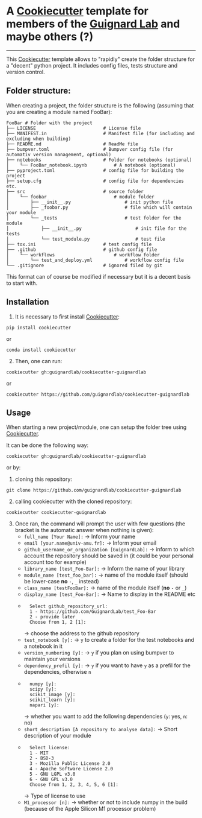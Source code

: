 # A [Cookiecutter] template for members of the [Guignard Lab] and maybe others (?)

----------------------------------

This [Cookiecutter] template allows to "rapidly" create the folder structure for a "decent" python project.
It includes config files, tests structure and version control.

## Folder structure:

When creating a project, the folder structure is the following (assuming that you are creating a module named FooBar):
```
FooBar # Folder with the project
├── LICENSE                         # License file
├── MANIFEST.in                     # Manifest file (for including and excluding when building)
├── README.md                       # ReadMe file
├── bumpver.toml                    # Bumpver config file (for automativ version management, optional)
├── notebooks                       # Folder for notebooks (optional)
│    └── FooBar_notebook.ipynb          # A notebook (optional)
├── pyproject.toml                  # config file for building the project
├── setup.cfg                       # config file for dependencies etc.
├── src                             # source folder
│    └── foobar                         # module folder
│        ├── __init__.py                    # init python file
│        ├── _foobar.py                     # file which will contain your module
│        └── _tests                         # test folder for the module
│            ├── __init__.py                    # init file for the tests
│            └── test_module.py                 # test file
├── tox.ini                         # test config file
├── .github                         # github config file
│    └── workflows                      # workflow folder
│        └── test_and_deploy.yml            # workflow config file
└── .gitignore                      # ignored filed by git
```

This format can of course be modified if necessary but it is a decent basis to start with.

## Installation

1. It is necessary to first install [Cookiecutter]:

```
pip install cookiecutter
```
or
```
conda install cookiecutter
```

2. Then, one can run:
```
cookiecutter gh:guignardlab/cookiecutter-guignardlab
```
or
```
cookiecutter https://github.com/guignardlab/cookiecutter-guignardlab
```

## Usage

When starting a new project/module, one can setup the folder tree using [Cookiecutter].

It can be done the following way:
```
cookiecutter gh:guignardlab/cookiecutter-guignardlab
```

or by:
1. cloning this repository:
```
git clone https://github.com/guignardlab/cookiecutter-guignardlab
```

2. calling cookiecutter with the cloned repository:
```
cookiecutter cookiecutter-guignardlab
```

3. Once ran, the command will prompt the user with few questions (the bracket is the automatic answer when nothing is given):
    - `full_name [Your Name]:` -> Inform your name
    - `email [your.name@univ-amu.fr]:` -> Inform your email
    - `github_username_or_organization [GuignardLab]:` -> inform to which account the repository should be saved in (it could be your personal account too for example)
    - `library_name [test_Foo-Bar]:` -> Inform the name of your library
    - `module_name [test_foo_bar]:` -> name of the module itself (should be lower-case **no** `-`, `_` instead)
    - `class_name [testFooBar]:` -> name of the module itself (**no** `-` or `_`)
    - `display_name [test_Foo-Bar]:` -> Name to display in the README etc
    - 
            Select github_repository_url:
            1 - https://github.com/GuignardLab/test_Foo-Bar
            2 - provide later
            Choose from 1, 2 [1]:
      -> choose the address to the github repository
    - `test_notebook [y]:` -> `y` to create a folder for the test notebooks and a notebook in it
    - `version_numbering [y]:` -> `y` if you plan on using bumpver to maintain your versions
    - `dependency_prefil [y]:` -> `y` if you want to have `y` as a prefil for the dependencies, otherwise `n`
    - 
            numpy [y]:
            scipy [y]:
            scikit_image [y]:
            scikit_learn [y]:
            napari [y]:
      -> whether you want to add the following dependencies (`y`: yes, `n`: no)
    - `short_description [A repository to analyse data]:` -> Short description of your module
    - 
            Select license:
            1 - MIT
            2 - BSD-3
            3 - Mozilla Public License 2.0
            4 - Apache Software License 2.0
            5 - GNU LGPL v3.0
            6 - GNU GPL v3.0
            Choose from 1, 2, 3, 4, 5, 6 [1]:
      -> Type of license to use
    - `M1_processor [n]:` -> whether or not to include numpy in the build (because of the Apple Silicon M1 processor problem)


[Guignard Lab]: https://www.guignardlab.com
[napari]: https://github.com/napari/napari
[Cookiecutter]: https://github.com/audreyr/cookiecutter
[@napari]: https://github.com/napari
[MIT]: http://opensource.org/licenses/MIT
[BSD-3]: http://opensource.org/licenses/BSD-3-Clause
[GNU GPL v3.0]: http://www.gnu.org/licenses/gpl-3.0.txt
[GNU LGPL v3.0]: http://www.gnu.org/licenses/lgpl-3.0.txt
[Apache Software License 2.0]: http://www.apache.org/licenses/LICENSE-2.0
[Mozilla Public License 2.0]: https://www.mozilla.org/media/MPL/2.0/index.txt
[cookiecutter-napari-plugin]: https://github.com/napari/cookiecutter-napari-plugin

[file an issue]: https://github.com/leoguignard/napari-boids/issues

[napari]: https://github.com/napari/napari
[tox]: https://tox.readthedocs.io/en/latest/
[pip]: https://pypi.org/project/pip/
[PyPI]: https://pypi.org/
